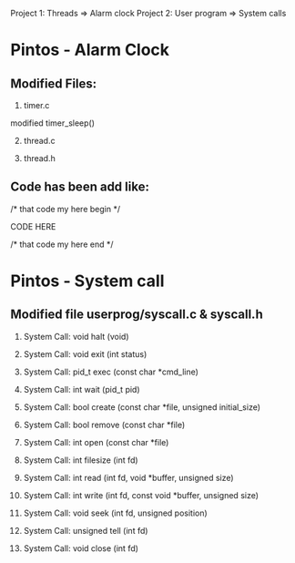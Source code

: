 Project 1: Threads => Alarm clock
Project 2: User program => System calls

# Pintos - Alarm Clock

## Modified Files:
1) timer.c   

modified timer_sleep()

2) thread.c   

3) thread.h

## Code has been add like:

/* that code my here begin */

CODE HERE

/* that code my here end */



# Pintos - System call

## Modified file userprog/syscall.c & syscall.h

1. System Call: void halt (void)

2. System Call: void exit (int status)

3. System Call: pid_t exec (const char *cmd_line)

4. System Call: int wait (pid_t pid)

5. System Call: bool create (const char *file, unsigned initial_size)

6. System Call: bool remove (const char *file)

7. System Call: int open (const char *file)

8. System Call: int filesize (int fd)

9. System Call: int read (int fd, void *buffer, unsigned size)

10. System Call: int write (int fd, const void *buffer, unsigned size)

11. System Call: void seek (int fd, unsigned position)

12. System Call: unsigned tell (int fd)

13. System Call: void close (int fd)



 
